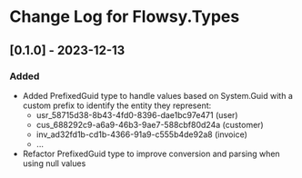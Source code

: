 # Change Log for Flowsy.Types

## [0.1.0] - 2023-12-13
### Added
- Added PrefixedGuid type to handle values based on System.Guid with a custom prefix to identify the entity they represent:
    - usr_58715d38-8b43-4fd0-8396-dae1bc97e471 (user)
    - cus_688292c9-a6a9-46b3-9ae7-588cbf80d24a (customer)
    - inv_ad32fd1b-cd1b-4366-91a9-c555b4de92a8 (invoice)
    - ...
- Refactor PrefixedGuid type to improve conversion and parsing when using null values